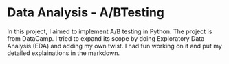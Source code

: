 # Data Analysis - A/BTesting

In this project, I aimed to implement A/B testing in Python.
The project is from DataCamp. I tried to expand its scope by doing Exploratory Data Analysis (EDA) and adding my own twist.
I had fun working on it and put my detailed explainations in the markdown.
